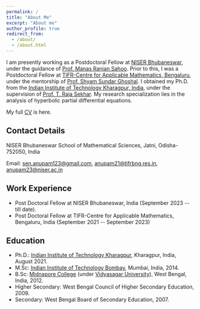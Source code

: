 ```yaml
---
permalink: /
title: "About Me"
excerpt: "About me"
author_profile: true
redirect_from: 
  - /about/
  - /about.html
---
```


I am presently working as a Postdoctoral Fellow at [NISER Bhubaneswar](https://www.niser.ac.in/sms/), under the guidance of [Prof. Manas Ranjan Sahoo](https://www.niser.ac.in/sms/professor/manas). Prior to this, I was a Postdoctoral Fellow at [TIFR-Centre for Applicable Mathematics, Bengaluru](https://www.math.tifrbng.res.in), under the mentorship of [Prof. Shyam Sundar Ghoshal](https://sites.google.com/tifrbng.res.in/shyam/shyam-sundar-ghoshal). I obtained my Ph.D. from the [Indian Institute of Technology Kharagpur, India](https://www.iitkgp.ac.in/), under the supervision of [Prof. T. Raja Sekhar](https://www.iitkgp.ac.in/department/MA/faculty/ma-trajasekhar). My research specialization lies in the analysis of hyperbolic partial differential equations.


My full [CV](http://anupamsenmath.github.io/files/Anupam_CV.pdf) is here. 

Contact Details
----------------

NISER Bhubaneswar
School of Mathematical Sciences,
Jatni, Odisha-752050, India

Email: sen.anupam123@gmail.com, anupam21@tifrbng.res.in, anupam23@niser.ac.in


Work Experience
----------
* Post Doctoral Fellow at NISER Bhubaneswar, India (September 2023 -- till date).
* Post Doctoral Fellow at TIFR-Centre for Applicable Mathematics, Bengaluru, India (September 2021 -- September 2023)
  

Education
---------
* Ph.D.: [Indian Institute of Technology Kharagpur](https://www.iitkgp.ac.in/), Kharagpur, India, August 2021.
* M.Sc: [Indian Institute of Technology Bombay](https://www.iitb.ac.in/), Mumbai, India, 2014.
* B.Sc: [Midnapore College](https://midnaporecollege.ac.in/) (under [Vidyasagar University](http://www.vidyasagar.ac.in/Default.aspx)), West Bengal, India, 2012.
* Higher Secondary:  West Bengal Council of Higher Secondary Education, 2009.
* Secondary: West Bengal Board of Secondary Education, 2007.
  

